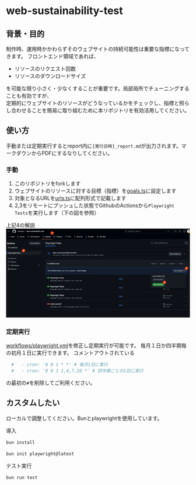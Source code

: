 # web-sustainability-test

## 背景・目的

制作時、運用時かかわらずそのウェブサイトの持続可能性は重要な指標になってきます。
フロントエンド領域であれば、

- リソースのリクエスト回数
- リソースのダウンロードサイズ

を可能な限り小さく・少なくすることが重要です。局部局所でチューニングすることも有効ですが、  
定期的にウェブサイトのリソースがどうなっているかをチェックし、指標と照らし合わせることを簡易に取り組むために本リポジトリを有効活用してください。

## 使い方

手動または定期実行するとreport内に`{実行日時}_report.md`が出力されます。マークダウンからPDFにするなりしてください。

### 手動

1. このリポジトリをforkします
2. ウェブサイトのリソースに対する目標（指標）を[goals.ts](./goals.ts)に設定します
3. 対象となるURLを[urls.ts](./urls.ts)に配列形式で記載します
4. 2,3をリモートにプッシュした状態でGithubのActionsから`Playwright Tests`を実行します（下の図を参照）

上記4の解説
![GitHubのリポジトリ内Actions画面](image.png)

### 定期実行

[workflows/playwright.yml](./.github/workflows/playwright.yml)を修正し定期実行が可能です。
毎月１日か四半期毎の初月１日に実行できます。
コメントアウトされている

```yml
  #   - cron: '0 0 1 * *' # 毎月1日に実行
  #   - cron: '0 0 1 1,4,7,10 *' # 四半期ごとの1日に実行
```

の最初の`#`を削除してご利用ください。



## カスタムしたい

ローカルで調整してください。Bunとplaywrightを使用しています。

導入

```bash
bun install
```

```bash
bun init playwright@latest
```

テスト実行

```bash
bun run test
```


